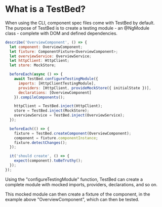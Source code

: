 # What is a TestBed?

When using the CLI, component spec files come with TestBed by default. The purpose of TestBed is to create a testing module - an @NgModule class - complete with DOM and defined dependencies.

```javascript
describe('OverviewComponent', () => {
  let component: OverviewComponent;
  let fixture: ComponentFixture<OverviewComponent>;
  let overviewService: OverviewService;
  let httpClient: HttpClient;
  let store: MockStore;

  beforeEach(async () => {
    await TestBed.configureTestingModule({
      imports: [HttpClientTestingModule],
      providers: [HttpClient, provideMockStore({ initialState })],
      declarations: [OverviewComponent]
    }).compileComponents();

    httpClient = TestBed.inject(HttpClient);
    store = TestBed.inject(MockStore);
    overviewService = TestBed.inject(OverviewService);
  });

  beforeEach(() => {
    fixture = TestBed.createComponent(OverviewComponent);
    component = fixture.componentInstance;
    fixture.detectChanges();
  });

  it('should create', () => {
    expect(component).toBeTruthy();
  });
});
```

Using the "configureTestingModule" function, TestBed can create a complete module with mocked imports, providers, declarations, and so on. 

This mocked module can then create a fixture of the component, in the example above "OverviewComponent", which can then be tested.